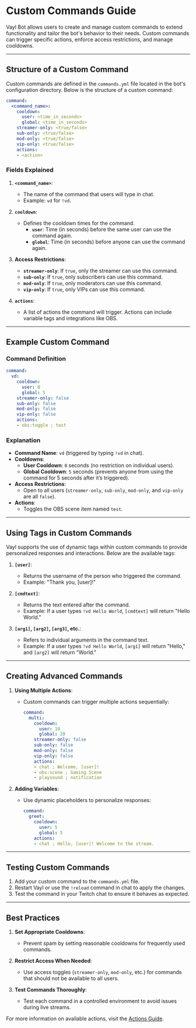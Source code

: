 # **Custom Commands Guide**

Vayl Bot allows users to create and manage custom commands to extend functionality and tailor the bot's behavior to their needs. Custom commands can trigger specific actions, enforce access restrictions, and manage cooldowns.

---

## **Structure of a Custom Command**

Custom commands are defined in the `commands.yml` file located in the bot's configuration directory. Below is the structure of a custom command:

```yaml
command:
  <command_name>:
    cooldown:
      user: <time_in_seconds>
      global: <time_in_seconds>
    streamer-only: <true/false>
    sub-only: <true/false>
    mod-only: <true/false>
    vip-only: <true/false>
    actions:
    - <action>
```

### **Fields Explained**

1. **`<command_name>`**:
   - The name of the command that users will type in chat.
   - Example: `vd` for `!vd`.

2. **`cooldown`**:
   - Defines the cooldown times for the command.
     - **`user`**: Time (in seconds) before the same user can use the command again.
     - **`global`**: Time (in seconds) before anyone can use the command again.

3. **Access Restrictions**:
   - **`streamer-only`**: If `true`, only the streamer can use this command.
   - **`sub-only`**: If `true`, only subscribers can use this command.
   - **`mod-only`**: If `true`, only moderators can use this command.
   - **`vip-only`**: If `true`, only VIPs can use this command.

4. **`actions`**:
   - A list of actions the command will trigger. Actions can include variable tags and integrations like OBS.

---

## **Example Custom Command**

### **Command Definition**

```yaml
command:
  vd:
    cooldown:
      user: 0
      global: 5
    streamer-only: false
    sub-only: false
    mod-only: false
    vip-only: false
    actions:
    - obs:toggle ; test
```

### **Explanation**
- **Command Name**: `vd` (triggered by typing `!vd` in chat).
- **Cooldowns**:
  - **User Cooldown**: `0` seconds (no restriction on individual users).
  - **Global Cooldown**: `5` seconds (prevents anyone from using the command for 5 seconds after it’s triggered).
- **Access Restrictions**:
  - Open to all users (`streamer-only`, `sub-only`, `mod-only`, and `vip-only` are all `false`).
- **Actions**:
  - Toggles the OBS scene item named `test`.

---

## **Using Tags in Custom Commands**

Vayl supports the use of dynamic tags within custom commands to provide personalized responses and interactions. Below are the available tags:

1. **`[user]`**:
   - Returns the username of the person who triggered the command.
   - Example: "Thank you, [user]!"

2. **`[cmdtext]`**:
   - Returns the text entered after the command.
   - Example: If a user types `!vd Hello World`, `[cmdtext]` will return "Hello World."

3. **`[arg1]`, `[arg2]`, `[arg3]`, etc.**:
   - Refers to individual arguments in the command text.
   - Example: If a user types `!vd Hello World`, `[arg1]` will return "Hello," and `[arg2]` will return "World."

---

## **Creating Advanced Commands**

1. **Using Multiple Actions**:
   - Custom commands can trigger multiple actions sequentially:
     ```yaml
     command:
       multi:
         cooldown:
           user: 10
           global: 20
         streamer-only: false
         sub-only: false
         mod-only: false
         vip-only: false
         actions:
         - chat ; Welcome, [user]!
         - obs:scene ; Gaming Scene
         - playsound ; notification
     ```

2. **Adding Variables**:
   - Use dynamic placeholders to personalize responses:
     ```yaml
     command:
       greet:
         cooldown:
           user: 5
           global: 5
         actions:
         - chat ; Hello, [user]! Welcome to the stream.
     ```

---

## **Testing Custom Commands**

1. Add your custom command to the `commands.yml` file.
2. Restart Vayl or use the `!reload` command in chat to apply the changes.
3. Test the command in your Twitch chat to ensure it behaves as expected.

---

## **Best Practices**

1. **Set Appropriate Cooldowns**:
   - Prevent spam by setting reasonable cooldowns for frequently used commands.

2. **Restrict Access When Needed**:
   - Use access toggles (`streamer-only`, `mod-only`, etc.) for commands that should not be available to all users.

3. **Test Commands Thoroughly**:
   - Test each command in a controlled environment to avoid issues during live streams.

For more information on available actions, visit the [Actions Guide](actions.md).

